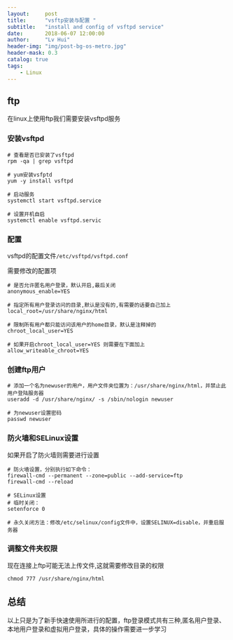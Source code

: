 ```yaml
---
layout:     post
title:      "vsftp安装与配置 "
subtitle:   "install and config of vsftpd service"
date:       2018-06-07 12:00:00
author:     "Lv Hui"
header-img: "img/post-bg-os-metro.jpg"
header-mask: 0.3
catalog: true
tags:
    - Linux
---
```


## ftp

在linux上使用ftp我们需要安装vsftpd服务

### 安装vsftpd

```
# 查看是否已安装了vsftpd
rpm -qa | grep vsftpd

# yum安装vsfptd
yum -y install vsftpd

# 启动服务
systemctl start vsftpd.service

# 设置开机自启
systemctl enable vsftpd.servic
```

### 配置

vsftpd的配置文件`/etc/vsftpd/vsftpd.conf`

需要修改的配置项

```
# 是否允许匿名用户登录，默认开启,最后关闭
anonymous_enable=YES

# 指定所有用户登录访问的目录,默认是没有的,有需要的话要自己加上
local_root=/usr/share/nginx/html

# 限制所有用户都只能访问该用户的home目录，默认是注释掉的
chroot_local_user=YES

# 如果开启chroot_local_user=YES 则需要在下面加上
allow_writeable_chroot=YES
```

### 创建ftp用户

```
# 添加一个名为newuser的用户，用户文件夹位置为：/usr/share/nginx/html，并禁止此用户登陆服务器
useradd -d /usr/share/nginx/ -s /sbin/nologin newuser

# 为newuser设置密码
passwd newuser
```

### 防火墙和SELinux设置

如果开启了防火墙则需要进行设置

```
# 防火墙设置，分别执行如下命令：
firewall-cmd --permanent --zone=public --add-service=ftp
firewall-cmd --reload

# SELinux设置
# 临时关闭：
setenforce 0

# 永久关闭方法：修改/etc/selinux/config文件中，设置SELINUX=disable，并重启服务器
```

### 调整文件夹权限

现在连接上ftp可能无法上传文件,这就需要修改目录的权限

```
chmod 777 /usr/share/nginx/html
```

## 总结

以上只是为了新手快速使用所进行的配置，ftp登录模式共有三种,匿名用户登录、本地用户登录和虚拟用户登录，具体的操作需要进一步学习

